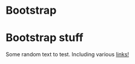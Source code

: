 # Bootstrap

<h1>Bootstrap stuff</h1>

Some random text to test. Including various [links!](http://www.smartninja.org)
